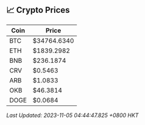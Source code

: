 ## 📈 Crypto Prices

| Coin | Price |
| ---- | ----- |
| BTC | $34764.6340 |
| ETH | $1839.2982 |
| BNB | $236.1874 |
| CRV | $0.5463 |
| ARB | $1.0833 |
| OKB | $46.3814 |
| DOGE | $0.0684 |

_Last Updated: 2023-11-05 04:44:47.825 +0800 HKT_